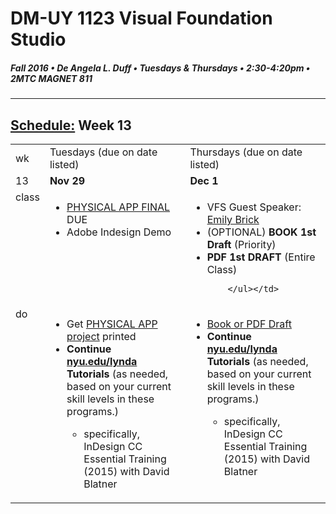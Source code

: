 # DM-UY 1123 Visual Foundation Studio
##### Fall 2016 • De Angela L. Duff • Tuesdays & Thursdays • 2:30-4:20pm • 2MTC MAGNET 811 
---
## [Schedule:](dm1123_schedule_overview.md) Week 13

<table>
<tr>
<td>wk</td>
<td>Tuesdays (due on date listed)</td>
<td>Thursdays (due on date listed)</td>
</tr>
<tr>
  <td valign="top">13</td>
  <td valign="top"><strong>Nov 29</strong></td>
  <td valign="top"><strong>Dec 1</strong></td>
</tr>

<!-- class -->
<tr>
  <td valign="top">class</td>
  

  <td valign="top" width="48%">
  <ul>
  <li><a href="dm1123vfs_projects_pa.md">PHYSICAL APP FINAL</a> DUE</li>
  <li>Adobe Indesign Demo</li></ul></td>  
  <td valign="top" width="48%"> <ul>
        <li>VFS Guest Speaker: <a href="http://emilybrick.me/" target="_blank">Emily Brick</a></li>
        <li>(OPTIONAL) <strong>BOOK 1st Draft</strong> (Priority)</li><li><strong>PDF 1st DRAFT</strong> (Entire Class)</li>
        
        </ul></td>
</tr>



<!-- do -->
<tr>
  <td valign="top">do</td>
  
  

<td valign="top">
  <ul>
<li>Get <a href="dm1123vfs_projects_pa.md">PHYSICAL APP project</a> printed</li>
<li><strong>Continue <a href="http://nyu.edu/lynda">nyu.edu/lynda</a> Tutorials</strong> (as needed, based on your current skill levels in these programs.)</li>
<ul>
<li>specifically, InDesign CC Essential Training (2015) with David Blatner</li>
</ul>
</ul></td>

<td valign="top">
  <ul>
  <li><a href="project_pdf_or_book.md">Book or PDF Draft</a></li>
  <li><strong>Continue <a href="http://nyu.edu/lynda">nyu.edu/lynda</a> Tutorials</strong> (as needed, based on your current skill levels in these programs.)</li>
  <ul>
<li>specifically, InDesign CC Essential Training (2015) with David Blatner</li>
</ul></ul>
  </td>
</tr>
</table>



